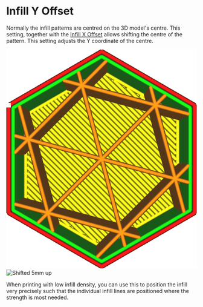 Infill Y Offset
====
Normally the infill patterns are centred on the 3D model's centre. This setting, together with the [Infill X Offset](infill_offset_x.md) allows shifting the centre of the pattern. This setting adjusts the Y coordinate of the centre.

![Infill is centred](../images/infill_offset_xy_0.png)
![Shifted 5mm up](../images/infill_offset_y_5.png)

When printing with low infill density, you can use this to position the infill very precisely such that the individual infill lines are positioned where the strength is most needed.